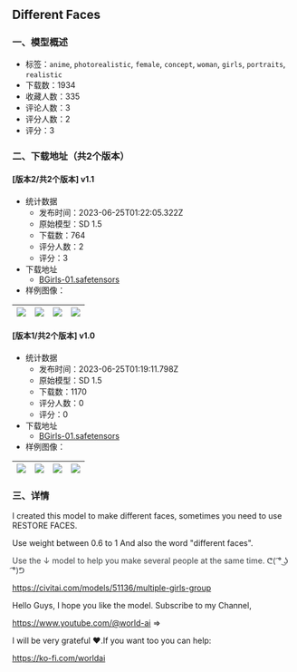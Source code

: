 ## Different Faces
### 一、模型概述

- 标签：`anime`, `photorealistic`, `female`, `concept`, `woman`, `girls`, `portraits`, `realistic`
- 下载数：1934
- 收藏人数：335
- 评论人数：3
- 评分人数：2
- 评分：3

### 二、下载地址（共2个版本）

#### [版本2/共2个版本] v1.1

- 统计数据
  - 发布时间：2023-06-25T01:22:05.322Z
  - 原始模型：SD 1.5
  - 下载数：764
  - 评分人数：2
  - 评分：3
- 下载地址
  - [BGirls-01.safetensors](https://civitai.com/api/download/models/103371)
- 样例图像：

| <img src="https://image.civitai.com/xG1nkqKTMzGDvpLrqFT7WA/b836b5a6-9358-47d1-8ab3-f87d39a33ad8/width=450/1278248.jpeg" /> | <img src="https://image.civitai.com/xG1nkqKTMzGDvpLrqFT7WA/000e4112-09b7-464a-b53c-6c0fc90168b5/width=450/1278247.jpeg" /> | <img src="https://image.civitai.com/xG1nkqKTMzGDvpLrqFT7WA/6d3d2b7a-909d-41a9-9ff9-f61a8aeeb6eb/width=450/1278251.jpeg" /> | <img src="https://image.civitai.com/xG1nkqKTMzGDvpLrqFT7WA/cbc93f97-9809-4e9f-ba05-578237ad4203/width=450/1278252.jpeg" /> |
| ---- | ---- | ---- | ---- |

#### [版本1/共2个版本] v1.0

- 统计数据
  - 发布时间：2023-06-25T01:19:11.798Z
  - 原始模型：SD 1.5
  - 下载数：1170
  - 评分人数：0
  - 评分：0
- 下载地址
  - [BGirls-01.safetensors](https://civitai.com/api/download/models/102485)
- 样例图像：

| <img src="https://image.civitai.com/xG1nkqKTMzGDvpLrqFT7WA/f35986a1-88dd-4864-a413-4466e48ace04/width=450/1262224.jpeg" /> | <img src="https://image.civitai.com/xG1nkqKTMzGDvpLrqFT7WA/ebdc26c7-0528-4e25-b5f6-04a01022a658/width=450/1262186.jpeg" /> | <img src="https://image.civitai.com/xG1nkqKTMzGDvpLrqFT7WA/c5d28ce6-e84c-4f2d-87b7-fc6c7208e98d/width=450/1262223.jpeg" /> | <img src="https://image.civitai.com/xG1nkqKTMzGDvpLrqFT7WA/094f523e-15c0-4d26-9747-ce934bcb789d/width=450/1262182.jpeg" /> |
| ---- | ---- | ---- | ---- |


### 三、详情
<p>I created this model to make different faces, sometimes you need to use RESTORE FACES.</p><p>Use weight between 0.6 to 1 And also the word "different faces".</p><p><span style="color:rgb(60, 64, 67)">Use the ↓ model to help you make several people at the same time. ᕦ( ͡° ͜ʖ ͡°)ᕤ</span></p><p><a target="_blank" rel="ugc" href="https://civitai.com/models/51136/multiple-girls-group">https://civitai.com/models/51136/multiple-girls-group</a></p><p></p><p>Hello Guys, I hope you like the model. Subscribe to my Channel,</p><p><a target="_blank" rel="ugc" href="https://www.youtube.com/@world-ai">https://www.youtube.com/@world-ai</a> =&gt;</p><p>I will be very grateful ♥.If you want too you can help:</p><p><a target="_blank" rel="ugc" href="https://ko-fi.com/worldai">https://ko-fi.com/worldai</a></p>
